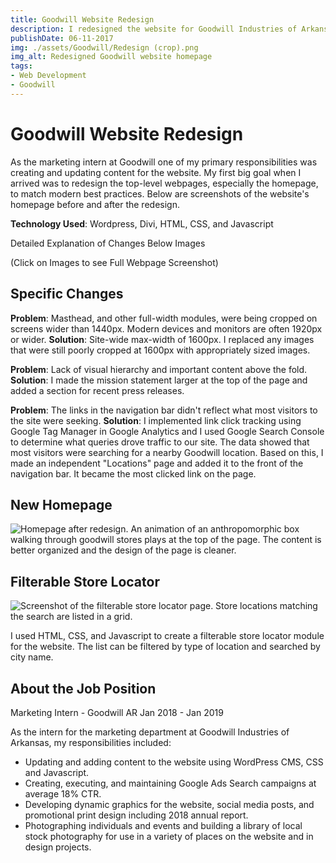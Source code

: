 ```yaml
---
title: Goodwill Website Redesign
description: I redesigned the website for Goodwill Industries of Arkansas using HTMl, CSS, JavaScript, and WordPress.
publishDate: 06-11-2017
img: ./assets/Goodwill/Redesign (crop).png
img_alt: Redesigned Goodwill website homepage
tags:
- Web Development
- Goodwill
---
```


# Goodwill Website Redesign
As the marketing intern at Goodwill one of my primary responsibilities was creating and updating content for the website. My first big goal when I arrived was to redesign the top-level webpages, especially the homepage, to match modern best practices. Below are screenshots of the website's homepage before and after the redesign.

**Technology Used**: Wordpress, Divi, HTML, CSS, and Javascript

Detailed Explanation of Changes Below Images

(Click on Images to see Full Webpage Screenshot)

## Specific Changes
**Problem**: Masthead, and other full-width modules, were being cropped on screens wider than 1440px. Modern devices and monitors are often 1920px or wider.
**Solution**: Site-wide max-width of 1600px. I replaced any images that were still poorly cropped at 1600px with appropriately sized images.
 
**Problem**: Lack of visual hierarchy and important content above the fold.
**Solution**: I made the mission statement larger at the top of the page and added a section for recent press releases.
 
**Problem**: The links in the navigation bar didn't reflect what most visitors to the site were seeking.
**Solution**: I implemented link click tracking using Google Tag Manager in Google Analytics and I used Google Search Console to determine what queries drove traffic to our site. The data showed that most visitors were searching for a nearby Goodwill location. Based on this, I made an independent "Locations" page and added it to the front of the navigation bar. It became the most clicked link on the page.

## New Homepage

![Homepage after redesign. An animation of an anthropomorphic box walking through goodwill stores plays at the top of the page. The content is better organized and the design of the page is cleaner.](<../../public/assets/Goodwill/Redesign (crop).png>)

## Filterable Store Locator

![Screenshot of the filterable store locator page. Store locations matching the search are listed in a grid.](<../../public/assets/Goodwill/Goodwill Locations Screenshot.png>)

I used HTML, CSS, and Javascript to create a filterable store locator module for the website. The list can be filtered by type of location and searched by city name.​


## About the Job Position

Marketing Intern - Goodwill AR
Jan 2018 - Jan 2019

As the intern for the marketing department at Goodwill Industries of Arkansas, my responsibilities included:
- Updating and adding content to the website using WordPress CMS, CSS and Javascript.
- Creating, executing, and maintaining Google Ads Search campaigns at average 18% CTR.
- Developing dynamic graphics for the website, social media posts, and promotional print design including 2018 annual report.
- Photographing individuals and events and building a library of local stock photography for use in a variety of places on the website and in design projects.
